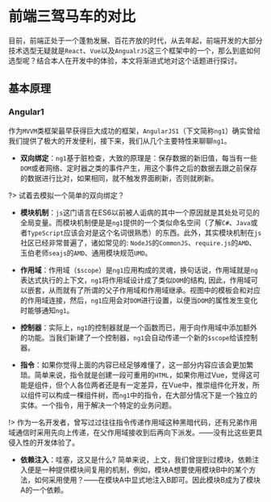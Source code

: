 # 前端三驾马车的对比

目前，前端正处于一个蓬勃发展、百花齐放的时代，从去年起，前端开发的大部分技术选型无疑就是`React`、`Vue`以及`AngualrJS`这三个框架中的一个，那么到底如何选型呢？结合本人在开发中的体验，本文将渐进式地对这个话题进行探讨。

## 基本原理

### Angular1

作为`MVVM`类框架最早获得巨大成功的框架，`AngularJS1`（下文简称`ng1`）确实曾给我们提供了极大的开发便利，接下来，我们从几个主要特性来聊聊`ng1`。

- **双向绑定**：`ng1`基于脏检查，大致的原理是：保存数据的新旧值，每当有一些`DOM`或者网络、定时器之类的事件产生，用这个事件之后的数据去跟之前保存的数据进行比对，如果相同，就不触发界面刷新，否则就刷新。

?> 试着去模拟一个简单的双向绑定？

- **模块机制**：`js`这门语言在ES6以前被人诟病的其中一个原因就是其处处可见的全局变量。而模块机制便是是`ng1`提供的一个类似命名空间（了解`C#`、`Java`或者`TypeScript`应该会对是这个名词很熟悉）的东西。此外，其实模块机制在`js`社区已经非常普遍了，诸如常见的: `NodeJS`的`CommonJS`、`require.js`的`AMD`、玉伯老师`seajs`的`AMD`、通用模块规范`UMD`。

- **作用域**：作用域（`$scope`）是`ng1`应用构成的灵魂，换句话说，作用域就是`ng`表达式执行的上下文，`ng1`将作用域设计成了类似`DOM`的结构, 因此，作用域可以嵌套，从而就有了所谓的父子作用域和作用域继承。视图中的模板会和对应的作用域连接，然后，`ng1`应用会对`DOM`进行设置，以便当`DOM`的属性发生变化时能够通知`ng1`。

- **控制器**：实际上，`ng1`的控制器就是一个函数而已，用于向作用域中添加额外的功能。当我们新建了一个控制器，`ng1`会自动传递一个新的`$scope`给该控制器。

- **指令**：如果你觉得上面的内容已经足够难懂了，这一部分内容应该会更加繁琐。简单来说，指令就是创建一段可重用的`HTML`，如果你用过Vue，觉得这可能是组件，但个人各位两者还是有一定差异，在Vue中，推崇组件化开发，所以组件可以构成一棵组件树，而`ng1`中的指令，在大部分情况下是一个独立的实体。一个指令，用于解决一个特定的业务问题。

!> 作为一名开发者，曾写过过往往指令传递作用域这种黑暗代码，还有兄弟作用域通信时采用先向上传递，在父作用域接收到后再向下派发。——没有比这些更具侵入性的开发体验了。

- **依赖注入**：哇塞，这又是什么? 简单来说，上文，我们曾提到过模块，依赖注入便是一种提供模块间复用的机制，例如，模块A想要使用模块B中的某个方法，如何采用使用？——在模块A中显式地注入B即可。因此模块B成为了模块A的一个依赖。